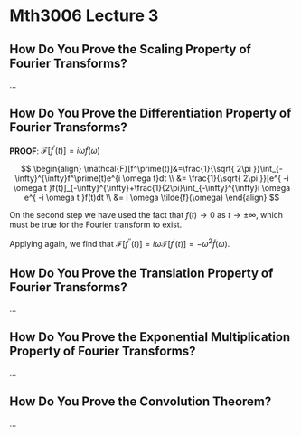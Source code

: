 # Mth3006 Lecture 3

## How Do You Prove the Scaling Property of Fourier Transforms?

…

## How Do You Prove the Differentiation Property of Fourier Transforms?

**PROOF**: $\mathcal{F}[f^\prime (t)]=i \omega \tilde{f}(\omega)$

$$
\begin{align}
\mathcal{F}[f^\prime(t)]&=\frac{1}{\sqrt{ 2\pi }}\int_{-\infty}^{\infty}f^\prime(t)e^{i \omega t}dt \\
&= \frac{1}{\sqrt{ 2\pi }}[e^{ -i \omega t }f(t)]_{-\infty}^{\infty}+\frac{1}{2\pi}\int_{-\infty}^{\infty}i \omega e^{ -i \omega t }f(t)dt \\
&= i \omega \tilde{f}(\omega)
\end{align}
$$

On the second step we have used the fact that $f(t)\to {0}$ as $t\to\pm\infty$, which must be true for the Fourier transform to exist.

Applying again, we find that $\mathcal{F}[f^{\prime\prime} (t)]=i \omega \mathcal{F}[f^\prime(t)]=-\omega^2 \tilde{f}(\omega)$.

## How Do You Prove the Translation Property of Fourier Transforms?

…

## How Do You Prove the Exponential Multiplication Property of Fourier Transforms?

…

## How Do You Prove the Convolution Theorem?

…

